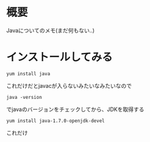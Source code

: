 # 概要
Javaについてのメモ(まだ何もない..)

# インストールしてみる 
```
yum install java
```
これだけだとjavacが入らないみたいなみたいなので
```
java -version
```
でjavaのバージョンをチェックしてから、JDKを取得する
```
yum install java-1.7.0-openjdk-devel
```

これだけ

